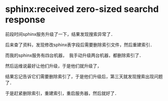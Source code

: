 # sphinx:received zero-sized searchd response


前段时间sphinx服务升级了一下，结果发现搜索异常了．  

后来查了资料，发现修改sphinx表字段后需要删除索引文件，然后重建索引．  

而我的sphinx服务有四台机器，　我手动升级两台机器，都删除索引了．  

然后运维说最好让他们升级，于是他们就升级了，  

结果忘记告诉它们需要删除索引了，于是他们升级后，第三天就发现搜索出现问题了．  

于是赶紧删除索引，重建索引，重启服务器，然后就好了．  






[daly2008-2777762]: http://www.cnblogs.com/daly2008/archive/2012/11/19/2777762.html
